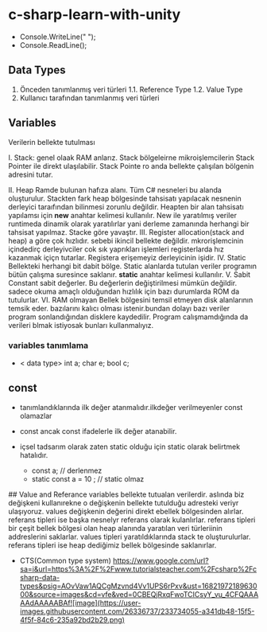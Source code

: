 # c-sharp-learn-with-unity

- Console.WriteLine(" ");
- Console.ReadLine();

## Data Types

1. Önceden tanımlanmış veri türleri
1.1. Reference Type
1.2. Value Type
2. Kullanıcı tarafından tanımlanmış veri türleri

## Variables

Verilerin bellekte tutulması

I. Stack: genel olaak RAM anlarız. Stack bölgeleirne mikroişlemcilerin Stack Pointer ile direkt ulaşılabilir.
Stack Pointe ro anda bellekte çalışılan bölgenin adresini tutar.

II. Heap
Ramde bulunan hafıza alanı. Tüm C# nesneleri bu alanda oluşturulur. Stackten fark heap bölgesinde tahsisatı yapılacak nesnenin derleyici taraıfından bilinmesi zorunlu değildir.
Heapten bir alan tahsisatı yapılamsı için **new** anahtar kelimesi kullanılır. New ile yaratılmış veriler runtimeda dinamik olarak yaratılırlar yani derleme zamanında herhangi bir tahsisat yapılmaz.
Stacke göre yavaştır.
III. Register
allocation(stack and heap) a göre çok hızlıdır. sebebi ikincil bellekte değildir. mkrorişlemcinin içindedirç derleyivciler cok sık yaprıkları işlemleri registerlarda hız kazanmak içiçn tutarlar. Registera erişemeyiz derleyicinin işidir.
IV. Static
Bellekteki herhangi bit dabit bölge. Static alanlarda tutulan veriler programın bütün çalışma suresince saklanır. **static** anahtar kelimesi kullanılır.
V. Sabit
Constant sabit değerler. Bu değerlerin değiştirilmesi mümkün değildir. sadece okuma amaçlı olduğundan hızlılık için bazı durumlarda ROM da tutulurlar.
VI. RAM olmayan
Bellek bölgesini temsil etmeyen disk alanlarının temsik eder. bazılarını kalıcı olması istenir.bundan dolayı bazı veriler program sonlandığından disklere kaydedilir. Program calışmamdığında da verileri blmak istiyosak bunları kullanmalıyız.


### variables tanımlama

- < data type> <name>
int a;
char e;
bool c;
  
  
## const
  
- tanımlandıklarında ilk değer atanmalıdır.ilkdeğer verilmeyenler const olamazlar
- const ancak const ifadelerle ilk değer atanabilir.
- içsel tadsarım olarak zaten static olduğu için static olarak belirtmek hatalıdır.

  - const a; // derlenmez
  - static const a = 10 ; // static olmaz
  
## Value and Referance
variables bellekte tutualan verilerdir. aslında biz değişkeni kullanırekne o değişkenin bellekte tutulduğu adresteki veriyr ulaşıyoruz.
  values değişkenin değerini direkt ebellek bölgesinden alırlar.
  referans tipleri ise başka nesnelyr referans olarak kulanlırlar.
  referans tipleri bir çeşit bellek bölgesi olan heap alanında yaratılan veri türleriinin addreslerini saklarlar. values tipleri yaratıldıklarında stack te oluşturulurlar. referans tipleri ise heap dediğimiz bellek bölgesinde saklanırlar.
- CTS(Common type system)
https://www.google.com/url?sa=i&url=https%3A%2F%2Fwww.tutorialsteacher.com%2Fcsharp%2Fcsharp-data-types&psig=AOvVaw1AQCgMzvnd4Vv1UPS6rPxv&ust=1682197218963000&source=images&cd=vfe&ved=0CBEQjRxqFwoTCICsyY_vu_4CFQAAAAAdAAAAABAf![image](https://user-images.githubusercontent.com/26336737/233734055-a341db48-15f5-4f5f-84c6-235a92bd2b29.png)

  
  

  
  
  
  
  
  
  
  
